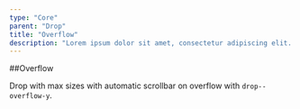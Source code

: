 ```yaml
---
type: "Core"
parent: "Drop"
title: "Overflow"
description: "Lorem ipsum dolor sit amet, consectetur adipiscing elit. Nunc tempus laoreet leo sit amet iaculis."
---
```


##Overflow

Drop with max sizes with automatic scrollbar on overflow with `drop--overflow-y`.

<demo>
  <demovanilla src="inline/core/drop/overflow">
  </demovanilla>
</demo>
